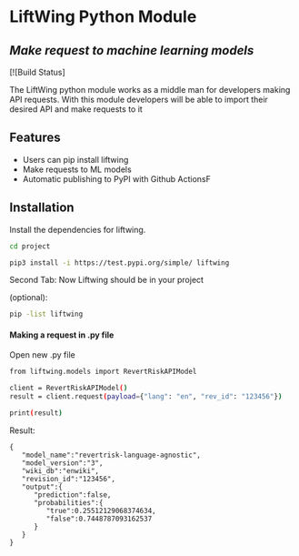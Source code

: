 # LiftWing Python Module
## _Make request to machine learning models_

[![Build Status]

The LiftWing python module works as a middle man for developers making API requests. With this module developers will be able to import their desired API and make requests to it

## Features

- Users can pip install liftwing
- Make requests to ML models
- Automatic publishing to PyPI with Github ActionsF

## Installation

Install the dependencies for liftwing.

```sh
cd project
```
```sh
pip3 install -i https://test.pypi.org/simple/ liftwing
```

Second Tab:
Now Liftwing should be in your project

(optional):

```sh
pip -list liftwing
```

#### Making a request in .py file

Open new .py file

```sh
from liftwing.models import RevertRiskAPIModel

client = RevertRiskAPIModel()
result = client.request(payload={"lang": "en", "rev_id": "123456"})

print(result)

```

Result:

```
{
   "model_name":"revertrisk-language-agnostic",
   "model_version":"3",
   "wiki_db":"enwiki",
   "revision_id":"123456",
   "output":{
      "prediction":false,
      "probabilities":{
         "true":0.25512129068374634,
         "false":0.7448787093162537
      }
   }
}
```
